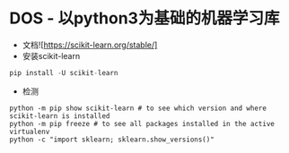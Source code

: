 # DOS - 以python3为基础的机器学习库
- 文档![https://scikit-learn.org/stable/]
- 安装scikit-learn
```python
pip install -U scikit-learn
```
- 检测
```
python -m pip show scikit-learn # to see which version and where scikit-learn is installed
python -m pip freeze # to see all packages installed in the active virtualenv
python -c "import sklearn; sklearn.show_versions()"
```
